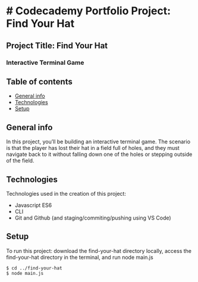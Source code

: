 # # Codecademy Portfolio Project: Find Your Hat

## Project Title: Find Your Hat

### Interactive Terminal Game

## Table of contents

- [General info](#general-info)
- [Technologies](#technologies)
- [Setup](#setup)

## General info

In this project, you’ll be building an interactive terminal game. The scenario is that the player has lost their hat in a field full of holes, and they must navigate back to it without falling down one of the holes or stepping outside of the field.

## Technologies

Technologies used in the creation of this project:

- Javascript ES6
- CLI
- Git and Github (and staging/commiting/pushing using VS Code)

## Setup

To run this project: download the find-your-hat directory locally, access the find-your-hat directory in the terminal, and run node main.js

```
$ cd ../find-your-hat
$ node main.js
```
